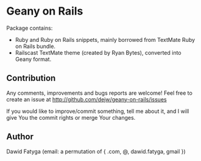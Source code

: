 # Geany on Rails

Package contains:

* Ruby and Ruby on Rails snippets, mainly borrowed from TextMate
  Ruby on Rails bundle.
* Railscast TextMate theme (created by Ryan Bytes), converted
  into Geany format.

## Contribution

Any comments, improvements and bugs reports are welcome! Feel free
to create an issue at http://github.com/dejw/geany-on-rails/issues

If you would like to improve/commit something, tell me about it,
and I will give You the commit rights or merge Your changes.

## Author

Dawid Fatyga (email: a permutation of { .com, @, dawid.fatyga, gmail })
